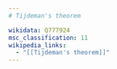 ```yaml
---
# Tijdeman's theorem

wikidata: Q777924
msc_classification: 11
wikipedia_links:
  - "[[Tijdeman's theorem]]"
---
```

